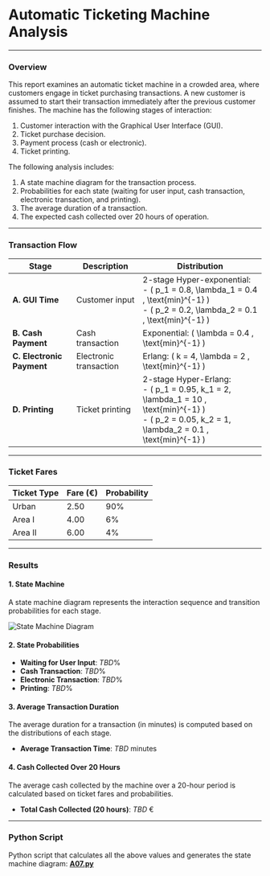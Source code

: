 # Automatic Ticketing Machine Analysis

___

### Overview

This report examines an automatic ticket machine in a crowded area, where customers engage in ticket purchasing
transactions. A new customer is assumed to start their transaction immediately after the previous customer finishes. The
machine has the following stages of interaction:

1. Customer interaction with the Graphical User Interface (GUI).
2. Ticket purchase decision.
3. Payment process (cash or electronic).
4. Ticket printing.

The following analysis includes:

1. A state machine diagram for the transaction process.
2. Probabilities for each state (waiting for user input, cash transaction, electronic transaction, and printing).
3. The average duration of a transaction.
4. The expected cash collected over 20 hours of operation.

---

### Transaction Flow

| Stage                     | Description            | Distribution                                                                                                                                               |
|---------------------------|------------------------|------------------------------------------------------------------------------------------------------------------------------------------------------------|
| **A. GUI Time**           | Customer input         | 2-stage Hyper-exponential:<br>- \( p_1 = 0.8, \lambda_1 = 0.4 \, \text{min}^{-1} \)<br>- \( p_2 = 0.2, \lambda_2 = 0.1 \, \text{min}^{-1} \)               |
| **B. Cash Payment**       | Cash transaction       | Exponential: \( \lambda = 0.4 \, \text{min}^{-1} \)                                                                                                        |
| **C. Electronic Payment** | Electronic transaction | Erlang: \( k = 4, \lambda = 2 \, \text{min}^{-1} \)                                                                                                        |
| **D. Printing**           | Ticket printing        | 2-stage Hyper-Erlang:<br>- \( p_1 = 0.95, k_1 = 2, \lambda_1 = 10 \, \text{min}^{-1} \)<br>- \( p_2 = 0.05, k_2 = 1, \lambda_2 = 0.1 \, \text{min}^{-1} \) |

---

### Ticket Fares

| Ticket Type | Fare (€) | Probability |
|-------------|----------|-------------|
| Urban       | 2.50     | 90%         |
| Area I      | 4.00     | 6%          |
| Area II     | 6.00     | 4%          |

---

### Results

#### 1. State Machine

A state machine diagram represents the interaction sequence and transition probabilities for each stage.

![State Machine Diagram](state_machine_diagram.png)

#### 2. State Probabilities

- **Waiting for User Input**: _TBD_%
- **Cash Transaction**: _TBD_%
- **Electronic Transaction**: _TBD_%
- **Printing**: _TBD_%

#### 3. Average Transaction Duration

The average duration for a transaction (in minutes) is computed based on the distributions of each stage.

- **Average Transaction Time**: _TBD_ minutes

#### 4. Cash Collected Over 20 Hours

The average cash collected by the machine over a 20-hour period is calculated based on ticket fares and probabilities.

- **Total Cash Collected (20 hours)**: _TBD_ €

---

### Python Script

Python script that calculates all the above values and generates the state machine diagram: [**A07.py**](A07.py)
